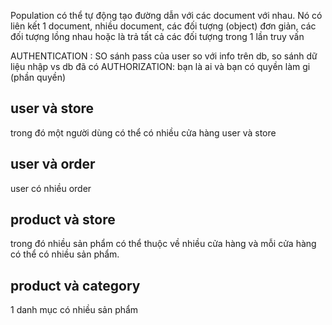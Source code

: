 Population có thể tự động tạo đường dẫn với các document với nhau. Nó có liên kết 1 document, nhiều document, các đối tượng (object) đơn giản, các đối tượng lồng nhau hoặc là trả tất cả các đối tượng trong 1 lần truy vấn

AUTHENTICATION : SO sánh pass của user so với info trên db, so sánh dữ liệu nhập vs db đã có
AUTHORIZATION: bạn là ai và bạn có quyền làm gi (phần quyền)

## user và store

trong đó một người dùng có thể có nhiều cửa hàng user và store

## user và order

user có nhiều order

## product và store

trong đó nhiều sản phẩm có thể thuộc về nhiều cửa hàng và mỗi cửa hàng có thể có nhiều sản phẩm.

## product và category

1 danh mục có nhiều sản phẩm
